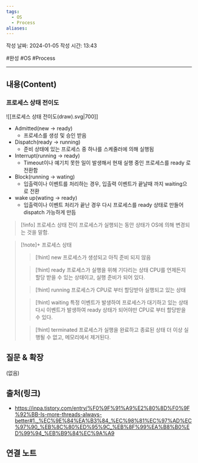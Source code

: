 ```yaml
---
tags:
  - OS
  - Process
aliases:
---
```

작성 날짜: 2024-01-05
작성 시간: 13:43

#완성 #OS #Process 

----
## 내용(Content)
### 프로세스 상태 전이도
![[프로세스 상태 전이도(draw).svg|700]]

- Admitted(new -> ready)
	- 프로세스를 생성 및 승인 받음
- Dispatch(ready -> running)
	- 준비 상태에 있는 프로세스 중 하나를 스케줄러에 의해 실행됨
- Interrupt(running -> ready)
	- Timeout이나 예기치 못한 일이 발생해서 현재 실행 중인 프로세스를 ready 로 전환함
- Block(running -> wating)
	- 입출력이나 이벤트를 처리하는 경우, 입출력 이벤트가 끝날때 까지 waiting으로 전환
- wake up(wating -> ready)
	- 입출력이나 이벤트 처리가 끝난 경우 다시 프로세스를 ready 상태로 만들어 dispatch 가능하게 만듬

>[!info] 프로세스 상태 전이
>프로세스가 실행되는 동안 상태가 OS에 의해 변경되는 것을 말함.

>[!note]+ 프로세스 상태
>>[!hint] new
>>프로세스가 생성되고 아직 준비 되지 않음
>
>
>>[!hint] ready
>>프로세스가 실행을 위해 기다리는 상태
>>CPU를 언제든지 할당 받을 수 있는 상태이고, 실행 준비가 되어 있다.
>
>>[!hint] running
>>프로세스가 CPU로 부터 할당받아 실행되고 있는 상태
>
>>[!hint] waiting
>>특정 이벤트가 발생하여 프로세스가 대기하고 있는 상태
>>다시 이벤트가 발생하여 ready 상태가 되어야만 CPU로 부터 할당받을 수 있다.
>
>>[!hint] terminated
>>프로세스가 실행을 완료하고 종료된 상태
>>더 이상 실행될 수 없고, 메모리에서 제거된다.





## 질문 & 확장

(없음)

## 출처(링크)
- https://inpa.tistory.com/entry/%F0%9F%91%A9%E2%80%8D%F0%9F%92%BB-Is-more-threads-always-better#1._%EC%9E%84%EA%B3%84_%EC%98%81%EC%97%AD%EC%97%90_%EB%8C%80%ED%95%9C_%EB%8F%99%EA%B8%B0%ED%99%94_%EB%B9%84%EC%9A%A9

## 연결 노트










